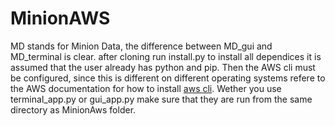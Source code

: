 # MinionAWS

MD stands for Minion Data, the difference between MD_gui and MD_terminal is clear. 
after cloning run install.py to install all dependices it is assumed that the user already has python and pip. Then the AWS cli must be configured, since this is different on 
different operating systems refere to the AWS documentation for how to install [aws cli](https://aws.amazon.com/cli/). Wether you use terminal_app.py or gui_app.py make sure that they are 
run from the same directory as MinionAws folder.

